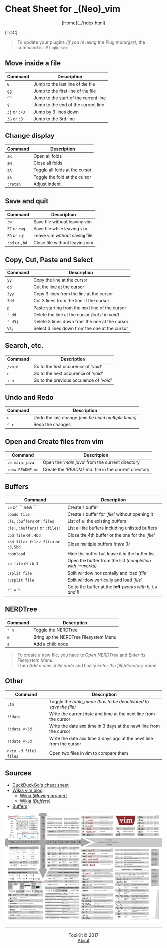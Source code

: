 <!--
Author: Alexandre Ducobu
Date: Ven 12 jan 2018 19:14:14 CET
-->

# Cheat Sheet for _(Neo)_vim
<center>[Home](../index.html)</center>

[TOC]

> To update your plugins _(if you're using the_ Plug _manager)_, the command is ```:PlugUpdate```

## Move inside a file

| Command               | Description                           |
|-----------------------|---------------------------------------|
| ```G```               | Jump to the last line of the file     |
| ```gg```              | Jump to the first line of the file    |
| ```^^```              | Jump to the start of the current line |
| ```$```               | Jump to the end of the current line   |
| ```3j``` or ```:+3``` | Jump by 3 lines down                  |
| ```3G``` or ```:3```  | Jump to the 3rd line                  |

## Change display

| Command      | Description                    |
|--------------|--------------------------------|
| ```zR```     | Open all folds                 |
| ```zM```     | Close all folds                |
| ```zA```     | Toggle all folds at the cursor |
| ```za```     | Toggle the fold at the cursor  |
| ```:retab``` | Adjust indent                  |

## Save and quit

| Command                | Description                    |
|------------------------|--------------------------------|
| ```:w```               | Save file without leaving vim  |
| ```ZZ``` or ```:wq```  | Save file while leaving vim    |
| ```ZQ``` or ```:q!```  | Leave vim without saving file  |
| ```:bd``` or ```,bd``` | Close file without leaving vim |

## Copy, Cut, Paste and Select

| Command     | Description                                      |
|-------------|--------------------------------------------------|
| ```yy```    | Copy the line at the cursor                      |
| ```dd```    | Cut the line at the cursor                       |
| ```3yy```   | Copy 3 lines from the line at the cursor         |
| ```3dd```   | Cut 3 lines from the line at the cursor          |
| ````p````   | Paste starting from the next line of the cursor  |
| ```"_dd```  | Delete the line at the cursor _(cut it in void)_ |
| ```"_d3j``` | Delete 3 lines down from the one at the cursor   |
| ```V3j```   | Select 3 lines down from the one at the cursor   |

## Search, etc.

| Command     | Description                              |
|-------------|------------------------------------------|
| ```/void``` | Go to the first occurence of _'void'_    |
| ```n```     | Go to the next occurence of _'void'_     |
| ```⇧ n```   | Go to the previous occurence of _'void'_ |

## Undo and Redo

| Command   | Description                                         |
|-----------|-----------------------------------------------------|
| ```u```   | Undo the last change _(can be used multiple times)_ |
| ```⌃ r``` | Redo the changes                                    |

## Open and Create files from vim

| Command              | Descritpion                                            |
|----------------------|--------------------------------------------------------|
| ```:e main.java```   | Open the _'main.java'_ from the current directory      |
| ```:new README.md``` | Create the _'README.md'_ file in the current directory |

## Buffers

| Command                                      | Description                                                   |
|----------------------------------------------|---------------------------------------------------------------|
| ```:e``` or ```:new````                      | Create a buffer                                               |
| ```:badd file```                             | Create a buffer for _'file'_ without opening it               |
| ```:ls```, ```:buffers``` or ```:files```    | List of all the existing buffers                              |
| ```:ls!```, ```:buffers!``` or ```:files!``` | List all the buffers including unlisted buffers               |
| ```:bd file``` or ```:4bd```                 | Close the 4th buffer or the one for the _'file'_              |
| ```:bd file1 file2 file3``` or ```:3,5bd```  | Close multiple buffers _(here 3)_                             |
| ```:bunload```                               | Hide the buffer but leave it in the buffer list               |
| ```:b file``` or ```:b 3```                  | Open the buffer from the list _(completion with_ ⇥ _works)_   |
| ```:split file```                            | Split window horizontally and load _'file'_                   |
| ```:vsplit file```                           | Split window vertically and load _'file'_                     |
| ```:⌃ w h```                                 | Go to the buffer at the **left** _(works with h, j, k and l)_ |

## NERDTree

| Command   | Description                           |
|-----------|---------------------------------------|
| ```⌃ n``` | Toggle the NERDTree                   |
| ```m```   | Bring up the NERDTree Filesystem Menu |
| ```a```   | Add a child node                      |

> To create a new file, you have to _Open NERDTree_ and _Enter its Filesystem Menu_.  
> Then _Add a new child node_ and finally _Enter the file/directory name_.

## Other

| Command                   | Description                                                         |
|---------------------------|---------------------------------------------------------------------|
| ```,tm```                 | Toggle the _table_mode_ _(has to be deactivated to save the file)_  |
| ```!!date```              | Write the current date and time at the next line from the cursor    |
| ```!!date v+3d```         | Write the date and time in 3 days at the newt line from the cursor  |
| ```!!date v-3d```         | Write the date and time 3 days ago at the newt line from the cursor |
| ```nvim -d file1 file2``` | Open two files in vim to compare them                               |

## Sources
- [DuckDuckGo's cheat sheet](https://duckduckgo.com/?q=vim+cheat+sheet&t=osx&iax=cheatsheet&ia=cheatsheet#)
- [Wikia vim blog](http://vim.wikia.com)
    - [Wikia _(Moving around)_](http://vim.wikia.com/wiki/Moving_around)
    - [Wikia _(Buffers)_](http://vim.wikia.com/wiki/Vim_buffer_FAQ)
- [Buffers](https://www.cs.oberlin.edu/~kuperman/help/vim/windows.html)

![CheatSheet](../img/UNIX/macOS/Vim.png "Cheat Sheet")


***

<center>ToolKit © <!--[if IE 8]>2017<![endif]--><!--[if !IE 8]> -->2017 <span id="currentYear"></span><!-- <![endif]--></center><center><a href="https://alexandre-ducobu.com/En">About</a> </center>
